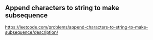 ## Append characters to string to make subsequence
https://leetcode.com/problems/append-characters-to-string-to-make-subsequence/description/
